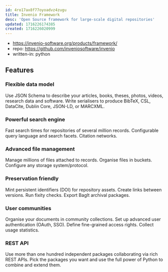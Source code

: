 ```yaml
---
id: 4ro17ax8f77oyoadvz4zugu
title: Invenio Framework
desc: 'Open Source framework for large-scale digital repositories'
updated: 1716226174385
created: 1716226020999
---
```


- https://invenio-software.org/products/framework/
- repo: https://github.com/inveniosoftware/invenio
- written-in: python

## Features

### Flexible data model

Use JSON Schema to describe your articles, books, theses, photos, videos, research data and software. Write serialisers to produce BibTeX, CSL, DataCite, Dublin Core, JSON-LD, or MARCXML.

### Powerful search engine

Fast search times for repositories of several million records. Configurable query language and search facets. Citation networks.

### Advanced file management

Manage millions of files attached to records. Organise files in buckets. Configure any storage system/protocol.

### Preservation friendly

Mint persistent identifiers (DOI) for repository assets. Create links between versions. Run fixity checks. Export BagIt archival packages.

### User communities

Organise your documents in community collections. Set up advanced user authentication (OAuth, SSO). Define fine-grained access rights. Collect usage statistics.

### REST API

Use more than one hundred independent packages collaborating via rich REST APIs. Pick the packages you want and use the full power of Python to combine and extend them.

